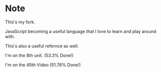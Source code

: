 # Note

This's my fork.

JavaScript becoming a useful language that I love to learn and play around with.

This's also a useful refernce as well.

I'm on the 8th unit. (53.3% Done!)

I'm on the 45th Video (51.76% Done!)